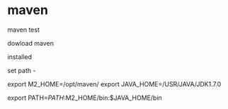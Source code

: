 maven
=====

maven test

dowload maven

installed

set path - 

export M2_HOME=/opt/maven/
export JAVA_HOME=/USR/JAVA/JDK1.7.0

export PATH=$PATH:$M2_HOME/bin:$JAVA_HOME/bin

